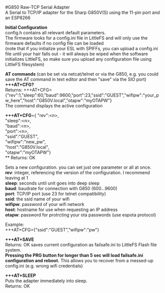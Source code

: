#G850 Raw-TCP Serial Adapter<br>
A Serial to TCP/IP adapter for the Sharp G850V(S) using the 11-pin port and an ESP8266<br>

**Initial Configuration**<br>
config.h contains all relevant default parameters.<br> 
The firmware looks for a config.ini file in LittleFS and will only use the firmware defaults if no config file can be loaded<br>
(note that if you initialize your ESL with SPIFFs, you can upload a config.ini file until your hair falls out - it will always be wiped when the software initializes LittleFS, so make sure you upload any configuration file using LittleFS filesystem)


**AT commands**  (can be set via netcat/telnet or via the G850, e.g. you could save the AT command in text editor and then "save" via the SIO port)<br>
**+++AT+CFG?**<br>
Returns: +++AT+CFG={"rev":1,"sleep":60,"baud":9600,"port":23,"ssid":"GUEST","wifipw":"your_pw_here","host":"G850V.local","otapw":"myOTAPW"}<br> 
The command displays the active configuration<br>


**+++AT+CFG**={ "rev":\<n>,<br>
            "sleep":\<n>,<br>
            "baud":\<n>,<br>
            "port":\<n>,<br>
            "ssid":"GUEST",<br>
            "wifipw":"new_pw",<br>
            "host":"G850V.local",<br>
            "otapw":"myOTAPW"} <br>**
Returns: OK

Sets a new configuration. you can set just one parameter or all at once.<br>
**rev**: integer, referencing the version of the configuration. I recommend leaving at 1<br>
**sleep**: seconds until unit goes into deep sleep<br>
**baud**: baudrate for connection with G850 (600...9600)<br>
**port**: TCP/IP port (use 23 for telnet compatibility)<br>
**ssid**: the ssid name of your wifi<br>
**wifipw**: password of your wifi network<br>
**host**: hostname for use when requesting an IP address<br> 
**otapw**: password for protrcting your ota passwords (use espota protocol)<br>


Example:<br>
+++AT+CFG={"ssid":"GUEST","wifipw":"pw"}<br>

**+++AT+SAVE**<br>
Returns: OK
saves current configuration as failsafe.ini to LittleFS Flash file system.<br>
**Pressing the PRG button for longer than 5 sec will load failsafe.ini configuration and reboot.**
This allows you to recover from a messed-up config.ini (e.g. wrong wifi credentials)<br>

**+++AT+SLEEP**<BR>
Puts the adapter immediately into sleep.<br>
Returns: OK<br>










